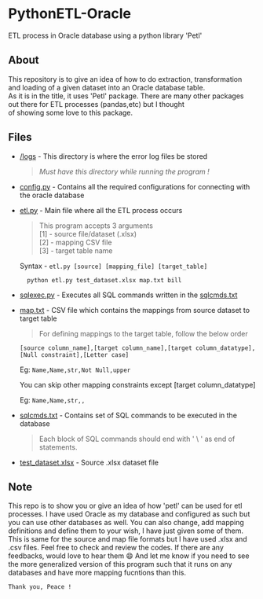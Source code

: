 # PythonETL-Oracle
ETL process in Oracle database using a python library 'Petl'

## About
This repository is to give an idea of how to do extraction, transformation and loading of a given dataset into an Oracle database table.\
As it is in the title, it uses 'Petl' package. There are many other packages out there for ETL processes (pandas,etc) but I thought\
of showing some love to this package.

## Files
- [/logs](https://github.com/IlamaranMagesh/PythonETL-Oracle/tree/master/logs) - This directory is where the error log files be stored
  > *Must have this directory while running the program !*
- [config.py](https://github.com/IlamaranMagesh/PythonETL-Oracle/blob/master/config.py) - Contains all the required configurations for connecting with the oracle database
- [etl.py](https://github.com/IlamaranMagesh/PythonETL-Oracle/blob/master/etl.py) - Main file where all the ETL process occurs
  > This program accepts 3 arguments\
  > [1] - source file/dataset (.xlsx)\
  > [2] - mapping CSV file\
  > [3] - target table name

  Syntax - ``` etl.py [source] [mapping_file] [target_table] ```
  
  ```
    python etl.py test_dataset.xlsx map.txt bill
  ```
  
- [sqlexec.py](https://github.com/IlamaranMagesh/PythonETL-Oracle/blob/master/sqlexec.py) - Executes all SQL commands written in the [sqlcmds.txt](https://github.com/IlamaranMagesh/PythonETL-Oracle/blob/master/sqlcmds.txt)

- [map.txt](https://github.com/IlamaranMagesh/PythonETL-Oracle/blob/master/map.txt) - CSV file which contains the mappings from source dataset to target table
  > For defining mappings to the target table, follow the below order
 
  ``` [source column_name],[target column_name],[target column_datatype],[Null constraint],[Letter case] ```
  
  
   Eg: ```Name,Name,str,Not Null,upper ```
   
   You can skip other mapping constraints except \[target column_datatype]
   
   Eg: ```Name,Name,str,,```
  
- [sqlcmds.txt](https://github.com/IlamaranMagesh/PythonETL-Oracle/blob/master/sqlcmds.txt) - Contains set of SQL commands to be executed in the database
  > Each block of SQL commands should end with ' \\ ' as end of statements.
- [test_dataset.xlsx](https://github.com/IlamaranMagesh/PythonETL-Oracle/blob/master/test_dataset.xlsx) - Source .xlsx dataset file 

## Note
This repo is to show you or give an idea of how 'petl' can be used for etl processes. I have used Oracle as my database and configured as such but you can use other databases as well. You can also change, add mapping definitions and define them to your wish, I have just given some of them. This is same for the source and map file formats but I have used .xlsx and .csv files. Feel free to check and review the codes. If there are any feedbacks, would love to hear them 😄 And let me know if you need to see the more generalized version of this program such that it runs on any databases and have more mapping fucntions than this. 

``` 
Thank you, Peace !
```
